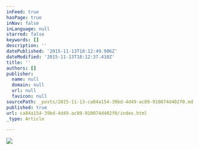 ```yaml
---
inFeed: true
hasPage: true
inNav: false
inLanguage: null
starred: false
keywords: []
description: ''
datePublished: '2015-11-13T18:12:49.906Z'
dateModified: '2015-11-13T18:12:37.410Z'
title: ''
authors: []
publisher:
  name: null
  domain: null
  url: null
  favicon: null
sourcePath: _posts/2015-11-13-ca84a154-39bd-4d49-ac89-910074d402f0.md
published: true
url: ca84a154-39bd-4d49-ac89-910074d402f0/index.html
_type: Article

---
```

![](https://the-grid-user-content.s3-us-west-2.amazonaws.com/a12e642f-cc66-42cf-a653-3a61e1024ab4.jpg)